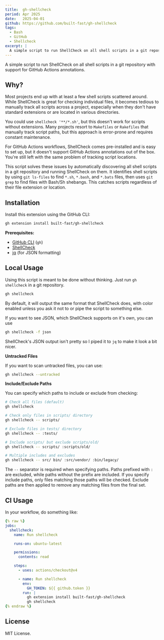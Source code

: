 ```yaml
---
title:  gh-shellcheck
period: Apr 2025
date:   2025-04-01
github: https://github.com/built-fast/gh-shellcheck
tags:
  - Bash
  - GitHub
  - Shellcheck
excerpt: |
  A simple script to run ShellCheck on all shell scripts in a git repository
---
```


A simple script to run ShellCheck on all shell scripts in a git repository
with support for GitHub Actions annotations.

## Why?

Most projects end up with at least a few shell scripts scattered around. While
ShellCheck is great for checking individual files, it becomes tedious to
manually track all scripts across a project, especially when they don't have
standard extensions or are located in various directories.

You could use `shellcheck '**/*.sh'`, but this doesn't work for scripts
without extensions. Many projects resort to `Makefiles` or `Rakefiles` that
manually track script paths, but this approach is error-prone and requires
constant maintenance.

For GitHub Actions workflows, ShellCheck comes pre-installed and is easy to
set up, but it doesn't support GitHub Actions annotations out of the box.
You're still left with the same problem of tracking script locations.

This script solves these issues by automatically discovering all shell scripts
in a git repository and running ShellCheck on them. It identifies shell
scripts by using `git ls-files` to find `*.sh`, `*.bash`, and `*.bats` files,
then uses `git grep` to find files with Bash/Sh shebangs. This catches scripts
regardless of their file extension or location.

## Installation

Install this extension using the GitHub CLI:

```sh
gh extension install built-fast/gh-shellcheck
```

**Prerequisites:**

- [GitHub CLI](https://cli.github.com/) (`gh`)
- [ShellCheck](https://www.shellcheck.net/)
- [jq](https://jqlang.github.io/jq/) (for JSON formatting)

## Local Usage

Using this script is meant to be done without thinking. Just run `gh
shellcheck` in a git repository.

```sh
gh shellcheck
```

By default, it will output the same format that ShellCheck does, with color
enabled unless you ask it not to or pipe the script to something else.

If you want to see JSON, which ShellCheck supports on it's own, you can use

```sh
gh shellcheck -f json
```

ShellCheck's JSON output isn't pretty so I piped it to `jq` to make it look a
bit nicer.

**Untracked Files**

If you want to scan untracked files, you can use:

```sh
gh shellcheck --untracked
```

**Include/Exclude Paths**

You can specify which paths to include or exclude from checking:

```sh
# Check all files (default)
gh shellcheck

# Check only files in scripts/ directory
gh shellcheck -- scripts/

# Exclude files in tests/ directory
gh shellcheck -- :tests/

# Include scripts/ but exclude scripts/old/
gh shellcheck -- scripts/ :scripts/old/

# Multiple includes and excludes
gh shellcheck -- src/ bin/ :src/vendor/ :bin/legacy/
```

The `--` separator is required when specifying paths. Paths prefixed with `:`
are excluded, while paths without the prefix are included. If you specify
include paths, only files matching those paths will be checked. Exclude paths
are then applied to remove any matching files from the final set.

## CI Usage

In your workflow, do something like:

```yaml
{% raw %}
jobs:
  shellcheck:
    name: Run shellcheck

    runs-on: ubuntu-latest

    permissions:
      contents: read

    steps:
      - uses: actions/checkout@v4

      - name: Run shellcheck
        env:
          GH_TOKEN: ${{ github.token }}
        run: |
          gh extension install built-fast/gh-shellcheck
          gh shellcheck
{% endraw %}
```

## License

MIT License.
